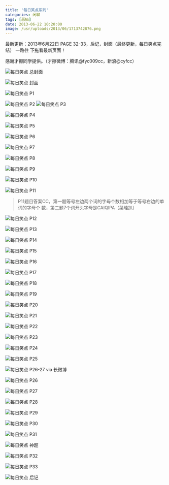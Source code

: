 ```yaml
---
title: '每日笑点系列'
categories: 闲聊
tags: [恶搞]
date: 2013-06-22 10:20:00
image: /usr/uploads/2013/06/1713742876.png
---
```


最新更新：2013年6月22日 PAGE 32-33，后记，封面（最终更新，每日笑点完结） 一路往
下拖看最新页面！

感谢才擦同学提供。（才擦微博：腾讯@fyc009cc，新浪@cyfcc）

![每日笑点 总封面](/usr/uploads/2013/06/1713742876.png)

![每日笑点 封面](/usr/uploads/2013/06/3910097751.jpg)

![每日笑点 P1](/usr/uploads/2013/03/4091667684.jpg)

![每日笑点 P2](/usr/uploads/2013/03/3862196970.jpg)
![每日笑点 P3](/usr/uploads/2013/03/2523647707.jpg)

![每日笑点 P4](/usr/uploads/2013/03/2925451167.jpg)

![每日笑点 P5](/usr/uploads/2013/03/1267503340.jpg)

![每日笑点 P6](/usr/uploads/2013/03/3204030161.jpg)

![每日笑点 P7](/usr/uploads/2013/03/964518455.jpg)

![每日笑点 P8](/usr/uploads/2013/03/4156094677.jpg)

![每日笑点 P9](/usr/uploads/2013/03/4148556026.jpg)

![每日笑点 P10](/usr/uploads/2013/04/39386032.jpg)

![每日笑点 P11](/usr/uploads/2013/04/963805809.jpg)

> P11题目答案CC，第一题等号左边两个词的字母个数相加等于等号右边的单词的字母个
> 数，第二题7个词开头字母是CAIQIPA（菜畦趴）

![每日笑点 P12](/usr/uploads/2013/04/285365098.jpg)

![每日笑点 P13](/usr/uploads/2013/04/2950393274.jpg)

![每日笑点 P14](/usr/uploads/2013/04/3437658715.jpg)

![每日笑点 P15](/usr/uploads/2013/04/3811232362.jpg)

![每日笑点 P16](/usr/uploads/2013/04/1809970584.jpg)

![每日笑点 P17](/usr/uploads/2013/04/4259257432.jpg)

![每日笑点 P18](/usr/uploads/2013/04/1942059448.jpg)

![每日笑点 P19](/usr/uploads/2013/04/1796810230.jpg)

![每日笑点 P20](/usr/uploads/2013/04/814496739.jpg)

![每日笑点 P21](/usr/uploads/2013/04/3667320967.jpg)

![每日笑点 P22](/usr/uploads/2013/04/608174317.jpg)

![每日笑点 P23](/usr/uploads/2013/04/2644998695.jpg)

![每日笑点 P24](/usr/uploads/2013/04/1506083135.jpg)

![每日笑点 P25](/usr/uploads/2013/04/919871035.jpg)

![每日笑点 P26-27 via 长微博](/usr/uploads/2013/05/2107351173.png)

![每日笑点 P26](/usr/uploads/2013/05/3612955970.jpg)

![每日笑点 P27](/usr/uploads/2013/05/3908664521.jpg)

![每日笑点 P28](/usr/uploads/2013/05/1948853953.jpg)

![每日笑点 P29](/usr/uploads/2013/05/351050252.jpg)

![每日笑点 P30](/usr/uploads/2013/06/3401786730.jpg)

![每日笑点 P31](/usr/uploads/2013/06/2392969939.jpg)

![每日笑点 神题](/usr/uploads/2013/06/3792011263.jpg)

![每日笑点 P32](/usr/uploads/2013/06/2568968605.jpg)

![每日笑点 P33](/usr/uploads/2013/06/450412695.jpg)

![每日笑点 后记](/usr/uploads/2013/06/1631862769.jpg)
